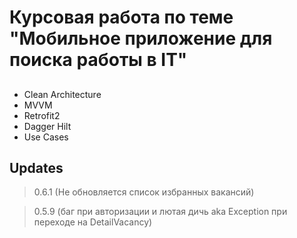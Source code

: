 # Курсовая работа по теме "Мобильное приложение для поиска работы в IT" 
##
- Clean Architecture
- MVVM
- Retrofit2
- Dagger Hilt
- Use Cases
##
## Updates
> 0.6.1 (Не обновляется список избранных вакансий)

> 0.5.9 (баг при авторизации и лютая дичь aka Exception при переходе на DetailVacancy)
